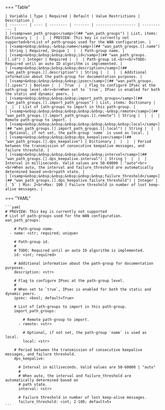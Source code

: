 <!--
  ~ Copyright (c) 2024 Arista Networks, Inc.
  ~ Use of this source code is governed by the Apache License 2.0
  ~ that can be found in the LICENSE file.
  -->
=== "Table"

    | Variable | Type | Required | Default | Value Restrictions | Description |
    | -------- | ---- | -------- | ------- | ------------------ | ----------- |
    | [<samp>wan_path_groups</samp>](## "wan_path_groups") | List, items: Dictionary |  |  |  | PREVIEW: This key is currently not supported<br>List of path-groups used for the WAN configuration. |
    | [<samp>&nbsp;&nbsp;-&nbsp;name</samp>](## "wan_path_groups.[].name") | String | Required, Unique |  |  | Path-group name. |
    | [<samp>&nbsp;&nbsp;&nbsp;&nbsp;id</samp>](## "wan_path_groups.[].id") | Integer | Required |  |  | Path-group id.<br><br>TODO: Required until an auto ID algorithm is implemented. |
    | [<samp>&nbsp;&nbsp;&nbsp;&nbsp;description</samp>](## "wan_path_groups.[].description") | String |  |  |  | Additional information about the path-group for documentation purposes. |
    | [<samp>&nbsp;&nbsp;&nbsp;&nbsp;ipsec</samp>](## "wan_path_groups.[].ipsec") | Boolean |  | `True` |  | Flag to configure IPsec at the path-group level.<br><br>When set to `true`, IPsec is enabled for both the static and dynamic peers. |
    | [<samp>&nbsp;&nbsp;&nbsp;&nbsp;import_path_groups</samp>](## "wan_path_groups.[].import_path_groups") | List, items: Dictionary |  |  |  | List of [ath-groups to import in this path-group. |
    | [<samp>&nbsp;&nbsp;&nbsp;&nbsp;&nbsp;&nbsp;-&nbsp;remote</samp>](## "wan_path_groups.[].import_path_groups.[].remote") | String |  |  |  | Remote path-group to import. |
    | [<samp>&nbsp;&nbsp;&nbsp;&nbsp;&nbsp;&nbsp;&nbsp;&nbsp;local</samp>](## "wan_path_groups.[].import_path_groups.[].local") | String |  |  |  | Optional, if not set, the path-group `name` is used as local. |
    | [<samp>&nbsp;&nbsp;&nbsp;&nbsp;dps_keepalive</samp>](## "wan_path_groups.[].dps_keepalive") | Dictionary |  |  |  | Period between the transmission of consecutive keepalive messages, and failure threshold. |
    | [<samp>&nbsp;&nbsp;&nbsp;&nbsp;&nbsp;&nbsp;interval</samp>](## "wan_path_groups.[].dps_keepalive.interval") | String |  |  |  | Interval in milliseconds. Valid values are 50-60000 | "auto"<br><br>When auto, the interval and failure_threshold are automatically determined based on<br>path state. |
    | [<samp>&nbsp;&nbsp;&nbsp;&nbsp;&nbsp;&nbsp;failure_threshold</samp>](## "wan_path_groups.[].dps_keepalive.failure_threshold") | Integer |  | `5` | Min: 2<br>Max: 100 | Failure threshold in number of lost keep-alive messages. |

=== "YAML"

    ```yaml
    # PREVIEW: This key is currently not supported
    # List of path-groups used for the WAN configuration.
    wan_path_groups:

        # Path-group name.
      - name: <str; required; unique>

        # Path-group id.
        #
        # TODO: Required until an auto ID algorithm is implemented.
        id: <int; required>

        # Additional information about the path-group for documentation purposes.
        description: <str>

        # Flag to configure IPsec at the path-group level.
        #
        # When set to `true`, IPsec is enabled for both the static and dynamic peers.
        ipsec: <bool; default=True>

        # List of [ath-groups to import in this path-group.
        import_path_groups:

            # Remote path-group to import.
          - remote: <str>

            # Optional, if not set, the path-group `name` is used as local.
            local: <str>

        # Period between the transmission of consecutive keepalive messages, and failure threshold.
        dps_keepalive:

          # Interval in milliseconds. Valid values are 50-60000 | "auto"
          #
          # When auto, the interval and failure_threshold are automatically determined based on
          # path state.
          interval: <str>

          # Failure threshold in number of lost keep-alive messages.
          failure_threshold: <int; 2-100; default=5>
    ```
